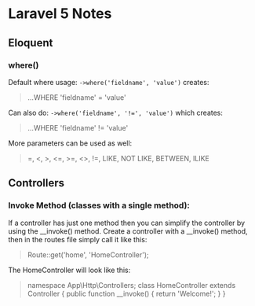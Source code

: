 # Laravel 5 Notes

## Eloquent

### where()

Default where usage: `->where('fieldname', 'value')` creates:
> ...WHERE 'fieldname' = 'value'

Can also do: `->where('fieldname', '!=', 'value')` which creates:
> ...WHERE 'fieldname' != 'value'

More parameters can be used as well:
> =, <, >, <=, >=, <>, !=, LIKE, NOT LIKE, BETWEEN, ILIKE

## Controllers

### Invoke Method (classes with a single method):

If a controller has just one method then you can simplify the controller by using the __invoke() method.
Create a controller with a __invoke() method, then in the routes file simply call it like this:
> Route::get('home', 'HomeController');

The HomeController will look like this:
> <?php
namespace App\Http\Controllers;
class HomeController extends Controller
{
    public function __invoke()
    {
        return 'Welcome!';
    }
}
